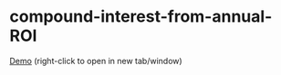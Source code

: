 # compound-interest-from-annual-ROI

<a href="http://djwilkins.net/compound-interest-from-annual-ROI.html" target="_blank">Demo</a> (right-click to open in new tab/window)
